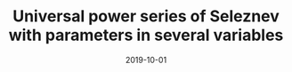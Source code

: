---
title: "Universal power series of Seleznev with parameters in several variables"
collection: publications
permalink: /publication/003_Universal_power_series_of_Seleznev_with_parameters_in_several_variables
date: 2019-10-01
link: 'https://link.springer.com/article/10.1007/s00605-020-01509-1'
paperurl: 'https://arxiv.org/abs/2008.03780'
citation: 'with G. Stamatiou, Monatsh. Math. 195 (2021), no. 3, 477–488.'
---